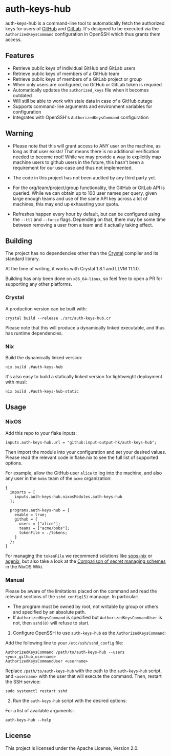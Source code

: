 # auth-keys-hub

auth-keys-hub is a command-line tool to automatically fetch the authorized keys
for users of [GitHub](https://github.com) and [GitLab](https://gitlab.com).
It's designed to be executed via the `AuthorizedKeysCommand` configuration in
OpenSSH which thus grants them access.

## Features

- Retrieve public keys of individual GitHub and GitLab users
- Retrieve public keys of members of a GitHub team
- Retrieve public keys of members of a GitLab project or group
- When only users are configured, no GitHub or GitLab token is required
- Automatically updates the `authorized_keys` file when it becomes outdated
- Will still be able to work with stale data in case of a GitHub outage
- Supports command-line arguments and environment variables for configuration
- Integrates with OpenSSH's `AuthorizedKeysCommand` configuration

## Warning

* Please note that this will grant access to ANY user on the machine, as long as that user exists!
  That means there is no additional verification needed to become root!
  While we may provide a way to explicitly map machine users to github users in the future,
  this hasn't been a requirement for our use-case and thus not implemented.

* The code in this project has not been audited by any third party yet.

* For the org/team/project/group functionality, the GitHub or GitLab API is queried.
  While we can obtain up to 100 user names per query, given large enough teams and
  use of the same API key across a lot of machines, this may end up exhausting your quota.

* Refreshes happen every hour by default, but can be configured using the `--ttl` and `--force` flags.
  Depending on that, there may be some time between removing a user from a team and it actually taking effect.

## Building

The project has no dependencies other than the
[Crystal](https://crystal-lang.org/) compiler and its standard library.

At the time of writing, it works with Crystal 1.8.1 and LLVM 11.1.0.

Building has only been done on `x86_64-linux`, so feel free to open a PR for
supporting any other platforms.

### Crystal

A production version can be built with:

    crystal build --release ./src/auth-keys-hub.cr

Please note that this will produce a dynamically linked executable, and thus has runtime dependencies.

### Nix

Build the dynamically linked version:

    nix build .#auth-keys-hub

It's also easy to build a statically linked version for lightweight deployment with musl:

    nix build .#auth-keys-hub-static

## Usage

### NixOS

Add this repo to your flake inputs:

    inputs.auth-keys-hub.url = "github:input-output-hk/auth-keys-hub";

Then import the module into your configuration and set your desired values.
Please read the relevant code in flake.nix to see the full list of supported options.

For example, allow the GitHub user `alice` to log into the machine,
and also any user in the `bobs` team of the `acme` organization:

    {
      imports = [
        inputs.auth-keys-hub.nixosModules.auth-keys-hub
      ];

      programs.auth-keys-hub = {
        enable = true;
        github = {
          users = ["alice"];
          teams = ["acme/bobs"];  
          tokenFile = ./tokens;
        }
      };
    }

For managing the `tokenFile` we recommend solutions like
[sops-nix](https://github.com/Mic92/sops-nix) or
[agenix](https://github.com/ryantm/agenix), but also take a look at the
[Comparison of secret managing schemes](https://nixos.wiki/wiki/Comparison_of_secret_managing_schemes)
in the NixOS Wiki.

### Manual

Please be aware of the limitations placed on the command and read the relevant
sections of the `sshd_config(5)` manpage. In particular:

  * The program must be owned by root, not writable by group or others and specified by an absolute path.
  * If `AuthorizedKeysCommand` is specified but `AuthorizedKeysCommandUser` is not, then `sshd(8)` will refuse to start.

1. Configure OpenSSH to use `auth-keys-hub` as the `AuthorizedKeysCommand`:

Add the following line to your `/etc/ssh/sshd_config` file:

    AuthorizedKeysCommand /path/to/auth-keys-hub --users <your_github_username>
    AuthorizedKeysCommandUser <username>

Replace `/path/to/auth-keys-hub` with the path to the
`auth-keys-hub` script, and `<username>` with the user that will
execute the command. Then, restart the SSH service:

    sudo systemctl restart sshd

2. Run the `auth-keys-hub` script with the desired options:

For a list of available arguments:

    auth-keys-hub --help

## License

This project is licensed under the Apache License, Version 2.0.
